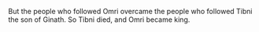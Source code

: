 But the people who followed Omri overcame the people who followed Tibni the son of Ginath. So Tibni died, and Omri became king.
